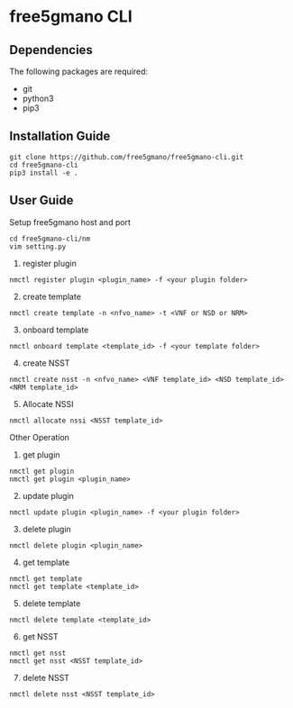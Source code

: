 # free5gmano CLI
## Dependencies
The following packages are required:

* git
* python3
* pip3
## Installation Guide
```
git clone https://github.com/free5gmano/free5gmano-cli.git
cd free5gmano-cli
pip3 install -e .
```
## User Guide
Setup free5gmano host and port
```
cd free5gmano-cli/nm
vim setting.py
```
1. register plugin
```
nmctl register plugin <plugin_name> -f <your plugin folder>
```

2. create template
```
nmctl create template -n <nfvo_name> -t <VNF or NSD or NRM>
```

3. onboard template
```
nmctl onboard template <template_id> -f <your template folder>
```

4. create NSST
```
nmctl create nsst -n <nfvo_name> <VNF template_id> <NSD template_id> <NRM template_id>
```

5. Allocate NSSI
```
nmctl allocate nssi <NSST template_id>
```

Other Operation
1. get plugin
```
nmctl get plugin
nmctl get plugin <plugin_name>
```

2. update plugin
```
nmctl update plugin <plugin_name> -f <your plugin folder>
```

3. delete plugin
```
nmctl delete plugin <plugin_name>
```

4. get template
```
nmctl get template
nmctl get template <template_id>
```

5. delete template
```
nmctl delete template <template_id>
```

6. get NSST
```
nmctl get nsst
nmctl get nsst <NSST template_id>
```

7. delete NSST
```
nmctl delete nsst <NSST template_id>
```

